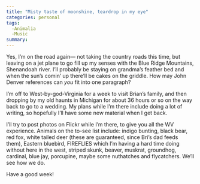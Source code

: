 ```yaml
---
title: "Misty taste of moonshine, teardrop in my eye"
categories: personal
tags:
  -Animalia
  -Music
summary: 
---
```

<p>Yes, I&#8217;m on the road again&#8212; not taking the country roads this time, but leaving on a jet plane to go fill up my senses with the Blue Ridge Mountains, Shenandoah river.  I&#8217;ll probably be staying on grandma&#8217;s feather bed and when the sun’s comin’ up there&#8217;ll be cakes on the griddle.  How may John Denver references can <em>you</em> fit into one paragraph?</p>

<p>I&#8217;m off to West-by-god-Virginia for a week to visit Brian&#8217;s family, and then dropping by my old haunts in Michigan for about 36 hours or so on the way back to go to a wedding.  My plans while I&#8217;m there include doing a lot of writing, so hopefully I&#8217;ll have some new material when I get back.</p>

<p>I&#8217;ll try to post photos on Flickr while I&#8217;m there, to give you all the WV experience.  Animals on the to-see list include: indigo bunting, black bear, red fox, white tailed deer (these are guaranteed, since Bri&#8217;s dad feeds them), Eastern bluebird, <span class="caps">FIREFLIES</span> which I&#8217;m having a hard time doing without here in the west, striped skunk, beaver, muskrat, groundhog, cardinal, blue jay, porcupine, maybe some nuthatches and flycatchers.  We&#8217;ll see how we do.</p>

<p>Have a good week!</p>
